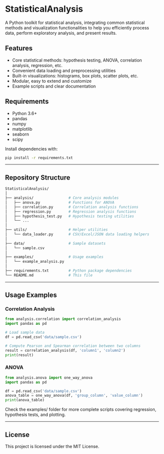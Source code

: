 # StatisticalAnalysis

A Python toolkit for statistical analysis, integrating common statistical methods and visualization functionalities to help you efficiently process data, perform exploratory analysis, and present results.

## Features

- Core statistical methods: hypothesis testing, ANOVA, correlation analysis, regression, etc.
- Convenient data loading and preprocessing utilities
- Built-in visualizations: histograms, box plots, scatter plots, etc.
- Modular, easy to extend and customize
- Example scripts and clear documentation

## Requirements

- Python 3.6+
- pandas
- numpy
- matplotlib
- seaborn
- scipy

Install dependencies with:

```bash
pip install -r requirements.txt
```

---

## Repository Structure
```bash
StatisticalAnalysis/
│
├── analysis/                # Core analysis modules
│   ├── anova.py             # Functions for ANOVA
│   ├── correlation.py       # Correlation analysis functions
│   ├── regression.py        # Regression analysis functions
│   ├── hypothesis_test.py   # Hypothesis testing utilities
│   └── ...
│
├── utils/                   # Helper utilities
│   └── data_loader.py       # CSV/Excel/JSON data loading helpers
│
├── data/                    # Sample datasets
│   └── sample.csv
│
├── examples/                # Usage examples
│   └── example_analysis.py
│
├── requirements.txt         # Python package dependencies
└── README.md                # This file
```

---

## Usage Examples
### Correlation Analysis
```python
from analysis.correlation import correlation_analysis
import pandas as pd

# Load sample data
df = pd.read_csv('data/sample.csv')

# Compute Pearson and Spearman correlation between two columns
result = correlation_analysis(df, 'column1', 'column2')
print(result)
```

### ANOVA
```python
from analysis.anova import one_way_anova
import pandas as pd

df = pd.read_csv('data/sample.csv')
anova_table = one_way_anova(df, 'group_column', 'value_column')
print(anova_table)
```
Check the examples/ folder for more complete scripts covering regression, hypothesis tests, and plotting.

---

## License
This project is licensed under the MIT License.